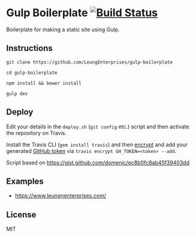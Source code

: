 # Gulp Boilerplate [![Build Status](https://travis-ci.org/LeungEnterprises/gulp-boilerplate.svg?branch=master)](https://travis-ci.org/LeungEnterprises/gulp-boilerplate)
Boilerplate for making a static site using Gulp.

## Instructions
`git clone https://github.com/LeungEnterprises/gulp-boilerplate`

`cd gulp-boilerplate`

`npm install && bower install`

`gulp dev`

## Deploy
Edit your details in the `deploy.sh` (`git config` etc.) script and then activate the repository on Travis.

Install the Travis CLI (`gem install travis`) and then [encrypt](https://docs.travis-ci.com/user/encryption-keys/) and add your generated [GitHub token](https://github.com/settings/tokens) via `travis encrypt GH_TOKEN=<token> --add`.

Script based on https://gist.github.com/domenic/ec8b0fc8ab45f39403dd

## Examples
* https://www.leungnenterprises.com/

## License
MIT
